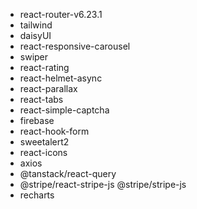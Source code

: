 - react-router-v6.23.1
- tailwind
- daisyUI
- react-responsive-carousel
- swiper
- react-rating
- react-helmet-async
- react-parallax
- react-tabs
- react-simple-captcha
- firebase
- react-hook-form
- sweetalert2
- react-icons
- axios
- @tanstack/react-query
- @stripe/react-stripe-js @stripe/stripe-js
- recharts